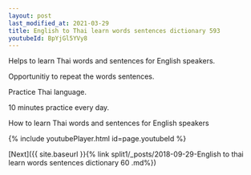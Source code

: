 ```yaml
---
layout: post
last_modified_at: 2021-03-29
title: English to Thai learn words sentences dictionary 593 
youtubeId: BpYjGl5YVy8
---
```

 
 
Helps to learn Thai words and sentences for English speakers.

Opportunitiy to repeat the words sentences. 

Practice Thai language. 
 
10 minutes practice every day. 
 
How to learn Thai words and sentences for English speakers 
 
{% include youtubePlayer.html id=page.youtubeId %}
 
 
[Next]({{ site.baseurl }}{% link  split1/_posts/2018-09-29-English to thai learn words sentences dictionary 60 .md%})
 
